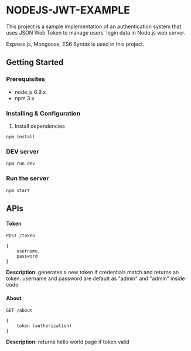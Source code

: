 # NODEJS-JWT-EXAMPLE
This project is a sample implementation of an authentication system that uses JSON Web Token to manage users' login data in Node.js web server.

Express.js, Mongoose, ES6 Syntax is used in this project.

## Getting Started
### Prerequisites
- node.js 6.9.x
- npm 3.x

### Installing & Configuration
1) Install dependencies
```
npm install
```
### DEV server
```
npm run dev
```

### Run the server
```
npm start
```

## APIs
#### Token
`POST /token`
```
{
    username,
    password
}
```
**Description**: generates a new token if credentials match and returns an token. username and password are default as "admin" and "admin" inside code

#### About
`GET /about`
```
{
    token (authorization)
}
```
**Description**: returns hello world page if token valid
